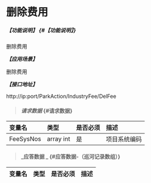 # 删除费用

##### _【功能说明】_ {#【功能说明】}

删除费用

_**【应用场景】**_

删除费用

_**【接口地址】**_

http://ip:port/ParkAction/IndustryFee/DelFee

> #### _请求数据_ {#请求数据}

| 变量名 | 类型 | 是否必须 | 描述 |
| :--- | :--- | :--- | :--- |
| FeeSysNos |array int | 是 | 项目系统编码 |

> #### _应答数据 _ {#应答数据-（巡河记录数组）}

| 变量名 | 类型 | 是否必须 | 描述 |
| :--- | :--- | :--- | :--- |



